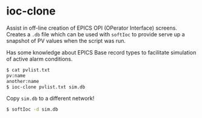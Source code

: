 ioc-clone
=========

Assist in off-line creation of EPICS OPI (OPerator Interface) screens.
Creates a `.db` file which can be used with `softIoc` to provide serve
up a snapshot of PV values when the script was run.

Has some knowledge about EPICS Base record types to facilitate
simulation of active alarm conditions.

```sh
$ cat pvlist.txt
pv:name
another:name
$ ioc-clone pvlist.txt sim.db
```

Copy `sim.db` to a different network!

```sh
$ softIoc -d sim.db
```
